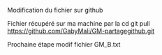 Modification du fichier sur github

Fichier récupéré sur ma machine par la cd git pull https://github.com/GabyMali/GM-partagegithub.git

Prochaine étape modif fichier GM_B.txt
